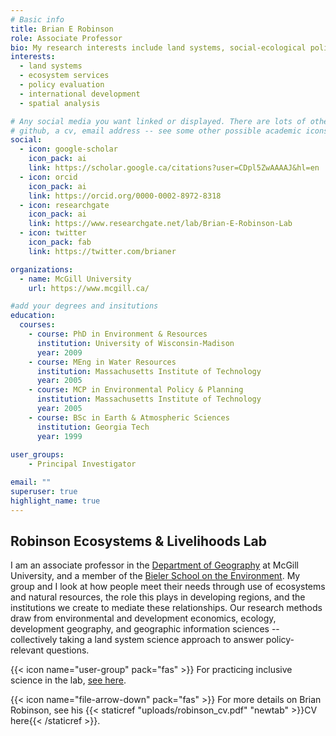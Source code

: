 ```yaml
---
# Basic info
title: Brian E Robinson
role: Associate Professor
bio: My research interests include land systems, social-ecological policy, and statistics.
interests:
  - land systems
  - ecosystem services
  - policy evaluation
  - international development
  - spatial analysis

# Any social media you want linked or displayed. There are lots of other options here if you want to add a link for 
# github, a cv, email address -- see some other possible academic icons to link: https://jpswalsh.github.io/academicons/
social:
  - icon: google-scholar
    icon_pack: ai
    link: https://scholar.google.ca/citations?user=CDpl5ZwAAAAJ&hl=en
  - icon: orcid
    icon_pack: ai
    link: https://orcid.org/0000-0002-8972-8318
  - icon: researchgate
    icon_pack: ai
    link: https://www.researchgate.net/lab/Brian-E-Robinson-Lab
  - icon: twitter
    icon_pack: fab
    link: https://twitter.com/brianer

organizations:
  - name: McGill University
    url: https://www.mcgill.ca/

#add your degrees and insitutions
education:
  courses:
    - course: PhD in Environment & Resources
      institution: University of Wisconsin-Madison
      year: 2009
    - course: MEng in Water Resources
      institution: Massachusetts Institute of Technology
      year: 2005
    - course: MCP in Environmental Policy & Planning
      institution: Massachusetts Institute of Technology
      year: 2005
    - course: BSc in Earth & Atmospheric Sciences
      institution: Georgia Tech
      year: 1999
      
user_groups:
    - Principal Investigator

email: ""
superuser: true
highlight_name: true
---
```


## Robinson Ecosystems & Livelihoods Lab

I am an associate professor in the [Department of Geography](https://www.mcgill.ca/geography/) at McGill University, and a member of the [Bieler School on the Environment](https://www.mcgill.ca/environment/). My group and I look at how people meet their needs through use of ecosystems and natural resources, the role this plays in developing regions, and the institutions we create to mediate these relationships. Our research methods draw from environmental and development economics, ecology, development geography, and geographic information sciences -- collectively taking a land system science approach to answer policy-relevant questions.

{{< icon name="user-group" pack="fas" >}} For practicing inclusive science in the lab, [see here](https://drber.netlify.app/edi/).

{{< icon name="file-arrow-down" pack="fas" >}} For more details on Brian Robinson, see his {{< staticref "uploads/robinson_cv.pdf" "newtab" >}}CV here{{< /staticref >}}.


